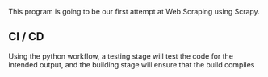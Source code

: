 This program is going to be our first attempt at Web Scraping using Scrapy.

CI / CD
---------
Using the python workflow, a testing stage will test the code for the intended output, and the building stage will ensure that the build compiles


